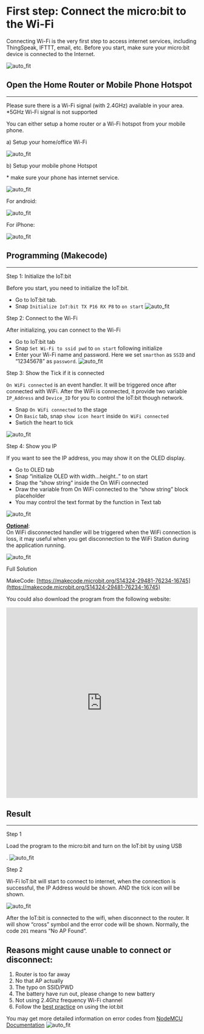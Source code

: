 # First step: Connect the micro:bit to the Wi-Fi

Connecting Wi-Fi is the very first step to access internet services, including ThingSpeak, IFTTT, email, etc. Before you start, make sure your micro:bit device is connected to the Internet.<BR><P>
![auto_fit](images/ConnectWiFi/Wifi_01.png)<P>


## Open the Home Router or Mobile Phone Hotspot
<HR>

Please sure there is a Wi-Fi signal (with 2.4GHz) available in your area. <BR>
*5GHz Wi-Fi signal is not supported<P>
You can either setup a home router or a Wi-Fi hotspot from your mobile phone.<BR><P>

<span id="subtitle">a) Setup your home/office Wi-Fi</span><BR><P>
![auto_fit](images/ConnectWiFi/Wifi_02.png)<P>

<span id="subtitle">b) Setup your mobile phone Hotspot </span><BR><P>
<span id="remarks">* make sure your phone has internet service.</span><BR><P>
![auto_fit](images/ConnectWiFi/Wifi_03.png)<P>

<span id="subtitle">For android:</span><BR><P>
![auto_fit](images/ConnectWiFi/Wifi_03a.png)<P>
<span id="subtitle">For iPhone:</span><BR><P>
![auto_fit](images/ConnectWiFi/Wifi_03b.png)<P>


## Programming (Makecode)
<HR>

<span id="subtitle">Step 1: Initialize the IoT:bit</span><BR><P>
Before you start, you need to initialize the IoT:bit.<BR>
* Go to IoT:bit tab.
* Snap `Initialize IoT:bit TX P16 RX P8` to `on start`
![auto_fit](images/ConnectWiFi/Wifi_p1.png)<P>

<span id="subtitle">Step 2: Connect to the Wi-Fi</span><BR><P>
After initializing, you can connect to the Wi-Fi<BR>
* Go to IoT:bit tab
* Snap `Set Wi-Fi to ssid pwd` to `on start` following initialize
* Enter your Wi-Fi name and password. Here we set `smarthon` as `SSID` and “12345678” as `password`.
![auto_fit](images/ConnectWiFi/Wifi_p2.png)<P>

<span id="subtitle">Step 3: Show the Tick if it is connected</span><BR><P>
`On WiFi connected` is an event handler. It will be triggered once after connected with WiFi.
After the WiFi is connected, it provide two variable `IP_Address` and `Device_ID` for you to
control the IoT:bit though network.<BR>
* Snap `On WiFi connected` to the stage
* On `Basic` tab, snap `show icon heart` inside `On WiFi connected`
* Swtich the heart to tick<BR>

![auto_fit](images/ConnectWiFi/Wifi_p3.png)<P>

<span id="subtitle">Step 4: Show you IP</span><BR><P>
If you want to see the IP address, you may show it on the OLED display.<BR>
* Go to OLED tab
* Snap “initialize OLED with width…height..” to on start
* Snap the “show string“ inside the On WiFi connected
* Draw the variable from On WiFi connected to the “show string” block placeholder
* You may control the text format by the function in Text tab<BR>

![auto_fit](images/ConnectWiFi/Wifi_p3_5.png)<P>

<B><u>Optional</u></B>:<BR>
On WiFi disconnected handler will be triggered when the WiFi connection is loss, it may useful when you get disconnection to the WiFi Station during the application running.<BR>

![auto_fit](images/ConnectWiFi/Wifi_p5.png)<P>

<span id="subtitle">Full Solution<BR><P>
MakeCode: [https://makecode.microbit.org/S14324-29481-76234-16745](https://makecode.microbit.org/S14324-29481-76234-16745)<BR><P>
You could also download the program from the following website:<BR>
<iframe src="https://makecode.microbit.org/S14324-29481-76234-16745" width="100%" height="500" frameborder="0"></iframe>


## Result
<HR>

<span id="subtitle">Step 1</span><BR><P>
Load the program to the micro:bit and turn on the IoT:bit by using USB<BR><P>.
![auto_fit](images/ConnectWiFi/Wifi_result1.png)<P>

<span id="subtitle">Step 2</span><BR><P>
Wi-Fi IoT:bit will start to connect to internet, when the connection is successful, the IP Address would be shown. AND the tick icon will be shown.<BR><P>
![auto_fit](images/ConnectWiFi/Wifi_result2.png)<P>

After the IoT:bit is connected to the wifi, when disconnect to the router. It will show “cross” symbol and the error code will be shown. Normally, the code `201` means “No AP Found”. <BR>

## Reasons might cause unable to connect or disconnect:
1. Router is too far away
2. No that AP actually
3. The typo on SSID/PWD
4. The battery have run out, please change to new battery
5. Not using 2.4Ghz frequency Wi-Fi channel
6. Follow the [best practice](https://smarthon-docs-en.readthedocs.io/en/latest/smartcity/2_IOTbit.html#best-practice) on using the iot:bit


You may get more detailed information on error codes from [NodeMCU Documentation](https://nodemcu.readthedocs.io/en/dev-esp32/modules/wifi/)
![auto_fit](images/ConnectWiFi/Wifi_result3.png)<P>
